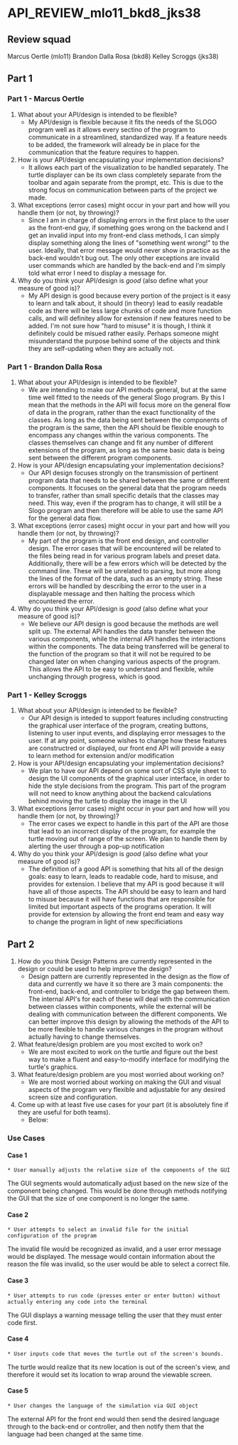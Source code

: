 # API_REVIEW_mlo11_bkd8_jks38

## Review squad
Marcus Oertle (mlo11)
Brandon Dalla Rosa (bkd8)
Kelley Scroggs (jks38)

## Part 1
### Part 1 - Marcus Oertle
1.  What about your API/design is intended to be flexible?
    * My API/design is flexible because it fits the needs of the SLOGO program well as it allows every sectino of the program to communicate in a streamlined, standardized way. If a feature needs to be added, the framework will already be in place for the communication that the feature requires to happen.
2.  How is your API/design encapsulating your implementation decisions?
    * It allows each part of the visualization to be handled separately. The turtle displayer can be its own class completely separate from the toolbar and again separate from the prompt, etc. This is due to the strong focus on communication between parts of the project we made.
3.  What exceptions (error cases) might occur in your part and how will you handle them (or not, by throwing)?
    * Since I am in charge of displaying errors in the first place to the user as the front-end guy, if something goes wrong on the backend and I get an invalid input into my front-end class methods, I can simply display something along the lines of "something went wrong!" to the user. Ideally, that error message would never show in practice as the back-end wouldn't bug out. The only other exceptions are invalid user commands which are handled by the back-end and I'm simply told what error I need to display a message for.
4.  Why do you think your API/design is _good_ (also define what your measure of good is)?
    * My API design is good because every portion of the project is it easy to learn and talk about, it should (in theory) lead to easily readable code as there will be less large chunks of code and more function calls, and will definitey allow for extension if new features need to be added. I'm not sure how "hard to misuse" it is though, I think it definitely could be misued rather easily. Perhaps someone might misunderstand the purpose behind some of the objects and think they are self-updating when they are actually not.

### Part 1 - Brandon Dalla Rosa
1.  What about your API/design is intended to be flexible?
    * We are intending to make our API methods general, but at the same time well fitted to the needs of the general Slogo program. By this I mean that the methods in the API will focus more on the general flow of data in the program, rather than the exact functionality of the classes. As long as the data being sent between the components of the program is the same, then the API should be flexible enough to encompass any changes within the various components. The classes themselves can change and fit any number of different extensions of the program, as long as the same basic data is being sent between the different program components.
2.  How is your API/design encapsulating your implementation decisions?
    * Our API design focuses strongly on the transmission of pertinent program data that needs to be shared between the same or different components. It focuses on the general data that the program needs to transfer, rather than small specific details that the classes may need. This way, even if the program has to change, it will still be a Slogo program and then therefore will be able to use the same API for the general data flow.
3.  What exceptions (error cases) might occur in your part and how will you handle them (or not, by throwing)?
    * My part of the program is the front end design, and controller design. The error cases that will be encountered will be related to the files being read in for various program labels and preset data. Additionally, there will be a few errors which will be detected by the command line. These will be unrelated to parsing, but more along the lines of the format of the data, such as an empty string. These errors will be handled by describing the error to the user in a displayable message and then halting the process which encountered the error.
4.  Why do you think your API/design is _good_ (also define what your measure of good is)?
    * We believe our API design is good because the methods are well split up. The external API handles the data transfer between the various components, while the internal API handles the interactions within the components. The data being transferred will be general to the function of the program so that it will not be required to be changed later on when changing various aspects of the program. This allows the API to be easy to understand and flexible, while unchanging through progress, which is good.

### Part 1 - Kelley Scroggs
1.  What about your API/design is intended to be flexible?
    * Our API design is inteded to support features including constructing the graphical user interface of the program, creating buttons, listening to user input events, and displaying error messages to the user. If at any point, someone wishes to change how these features are constructred or displayed, our front end API will provide a easy to learn method for extension and/or modification
2.  How is your API/design encapsulating your implementation decisions?
    * We plan to have our API depend on some sort of CSS style sheet to design the UI components of the graphical user interface, in order to hide the style decisions from the program. This part of the program will not need to know anything about the backend calculations behind moving the turtle to display the image in the UI
3.  What exceptions (error cases) might occur in your part and how will you handle them (or not, by throwing)?
    * The error cases we expect to handle in this part of the API are those that lead to an incorrect display of the program, for example the turtle moving out of range of the screen. We plan to handle them by alerting the user through a pop-up notification
4.  Why do you think your API/design is _good_ (also define what your measure of good is)?
    * The definition of a good API is something that hits all of the design goals: easy to learn, leads to readable code, hard to misuse, and provides for extension. I believe that my API is good because it will have all of those aspects. The API should be easy to learn and hard to misuse because it will have functions that are responsible for limited but important aspects of the programs operation. It will provide for extension by allowing the front end team and easy way to change the program in light of new specificiations 
    
## Part 2
1.  How do you think Design Patterns are currently represented in the design or could be used to help improve the design?
    * Design pattern are currently represented in the design as the flow of data and currently we have it so there are 3 main components: the front-end, back-end, and controller to bridge the gap between them. The internal API's for each of these will deal with the communication between classes within components, while the external will be dealing with communication between the different components. We can better improve this design by allowing the methods of the API to be more flexible to handle various changes in the program without actually having to change themselves.
2.  What feature/design problem are you most excited to work on?
    * We are most excited to work on the turtle and figure out the best way to make a fluent and easy-to-modify interface for modifying the turtle's graphics.
3.  What feature/design problem are you most worried about working on?
    * We are most worried about working on making the GUI and visual aspects of the program very flexible and adjustable for any desired screen size and configuration.
4.  Come up with at least five use cases for your part (it is absolutely fine if they are useful for both teams).
    * Below:

### Use Cases
#### Case 1
    * User manually adjusts the relative size of the components of the GUI
The GUI segments would automatically adjust based on the new size of the component being changed. This would be done through methods notifying the GUI that the size of one component is no longer the same.
#### Case 2
    * User attempts to select an invalid file for the initial configuration of the program
The invalid file would be recognized as invalid, and a user error message would be displayed. The message would contain information about the reason the file was invalid, so the user would be able to select a correct file.
#### Case 3
    * User attempts to run code (presses enter or enter button) without actually entering any code into the terminal
The GUI displays a warning message telling the user that they must enter code first.
#### Case 4
    * User inputs code that moves the turtle out of the screen's bounds. 
The turtle would realize that its new location is out of the screen's view, and therefore it would set its location to wrap around the viewable screen.
#### Case 5
    * User changes the language of the simulation via GUI object
The external API for the front end would then send the desired language through to the back-end or controller, and then notify them that the language had been changed at the same time.